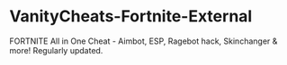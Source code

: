 # VanityCheats-Fortnite-External
FORTNITE All in One Cheat - Aimbot, ESP, Ragebot hack, Skinchanger &amp; more! Regularly updated.
